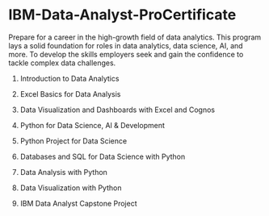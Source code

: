 # IBM-Data-Analyst-ProCertificate
Prepare for a career in the high-growth field of data analytics. This program lays a solid foundation for roles in data analytics, data science, AI, and more. To develop the skills employers seek and gain the confidence to tackle complex data challenges.

1. Introduction to Data Analytics

2. Excel Basics for Data Analysis

3. Data Visualization and Dashboards with Excel and Cognos

4. Python for Data Science, Al & Development

5. Python Project for Data Science

6. Databases and SQL for Data Science with Python

7. Data Analysis with Python

8. Data Visualization with Python

9. IBM Data Analyst Capstone Project
